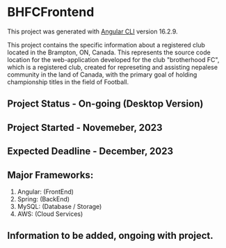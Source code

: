 # BHFCFrontend

This project was generated with [Angular CLI](https://github.com/angular/angular-cli) version 16.2.9.

This project contains the specific information about a registered club located in the Brampton, ON, Canada. This represents the source code location for the web-application
developed for the club "brotherhood FC", which is a registered club, created for represeting and assisting nepalese community in the land of Canada, with the primary goal of holding championship titles in the field of Football.

## Project Status - On-going (Desktop Version)

## Project Started - Novemeber, 2023

## Expected Deadline - December, 2023

## Major Frameworks:

1. Angular: (FrontEnd)
2. Spring: (BackEnd)
3. MySQL: (Database / Storage)
4. AWS: (Cloud Services)

## Information to be added, ongoing with project.
